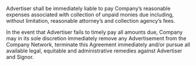 Advertiser shall be immediately liable to pay Company’s reasonable expenses associated with collection of unpaid monies due including, without limitation, reasonable attorney’s and collection agency’s fees.

In the event that Advertiser fails to timely pay all amounts due, Company may in its sole discretion immediately remove any Advertisement from the Company Network, terminate this Agreement immediately and/or pursue all available legal, equitable and administrative remedies against Advertiser and Signor.